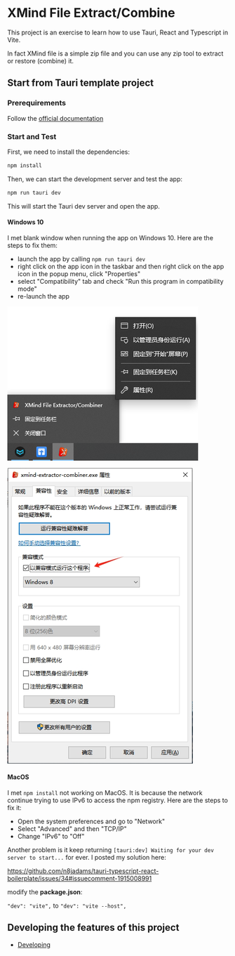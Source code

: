 # XMind File Extract/Combine

This project is an exercise to learn how to use Tauri, React and Typescript in Vite.

In fact XMind file is a simple zip file and you can use any zip tool to extract or restore (combine) it.

## Start from Tauri template project

### Prerequirements

Follow the [official documentation](https://tauri.app/zh-cn/v1/guides/getting-started/prerequisites)

### Start and Test

First, we need to install the dependencies:

```bash
npm install
```

Then, we can start the development server and test the app:

```bash
npm run tauri dev
```

This will start the Tauri dev server and open the app.

#### Windows 10

I met blank window when running the app on Windows 10. Here are the steps to fix them:

- launch the app by calling `npm run tauri dev`
- right click on the app icon in the taskbar and then right click on the app icon in the popup menu, click "Properties"
- select "Compatibility" tab and check "Run this program in compatibility mode"
- re-launch the app

![01](./docs/images/01.png)

![02](./docs/images/02.png)


#### MacOS

I met `npm install` not working on MacOS. It is because the network continue trying to use IPv6 to access the npm registry. Here are the steps to fix it:

- Open the system preferences and go to "Network"
- Select "Advanced" and then "TCP/IP"
- Change "IPv6" to "Off"

Another problem is it keep returning `[tauri:dev] Waiting for your dev server to start...` for ever. I posted my solution here:

https://github.com/n8jadams/tauri-typescript-react-boilerplate/issues/34#issuecomment-1915008991

modify the **package.json**:

`"dev": "vite",` to `"dev": "vite --host",`

## Developing the features of this project

- [Developing](./docs/Developing.md)

